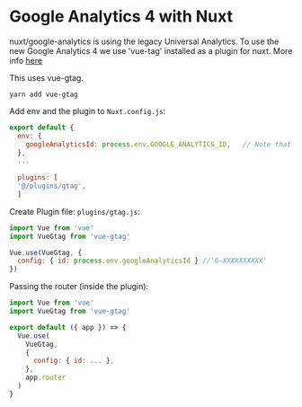 # Google Analytics 4 with Nuxt

nuxt/google-analytics is using the legacy Universal Analytics. To use the new Google Analytics 4 we use 'vue-tag' installed as a plugin for nuxt. More info [here](https://stackoverflow.com/questions/64612031/setup-google-analytics-4-in-nuxt-js)

This uses vue-gtag.

```shell
yarn add vue-gtag
```

Add env and the plugin to `Nuxt.config.js`: 
```js
export default {
  env: {
    googleAnalyticsId: process.env.GOOGLE_ANALYTICS_ID,   // Note that this is the name it has to be passed inside 
  },
  ...
  
  plugins: [
  '@/plugins/gtag',
  ]
```

Create Plugin file: `plugins/gtag.js`:
```js
import Vue from 'vue'
import VueGtag from 'vue-gtag'

Vue.use(VueGtag, {
  config: { id: process.env.googleAnalyticsId } //'G-XXXXXXXXXX' 
})
```
Passing the router (inside the plugin):
```js
import Vue from 'vue'
import VueGtag from 'vue-gtag'

export default ({ app }) => {
  Vue.use(
    VueGtag,
    {
      config: { id: ... },
    },
    app.router
  )
}
```
